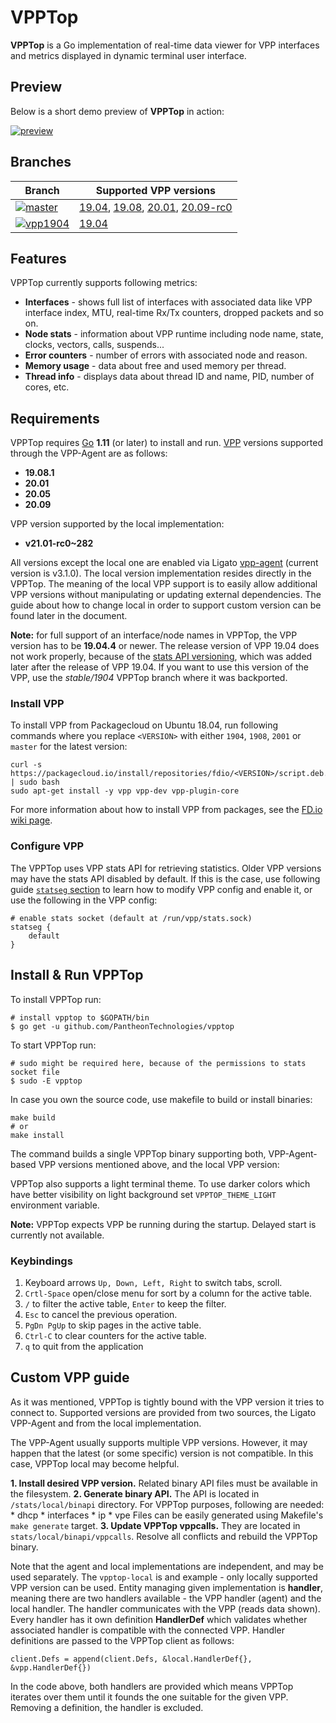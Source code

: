 # VPPTop

**VPPTop** is a Go implementation of real-time data viewer for VPP interfaces and metrics displayed in dynamic terminal user interface.

## Preview

Below is a short demo preview of **VPPTop** in action:

[![preview][preview-svg]][preview]

## Branches

|Branch|Supported VPP versions|
|---|---|
|[![master][badge-master]][branch-master]| [19.04][vpp-19.04], [19.08][vpp-19.08], [20.01][vpp-20.01], [20.09-rc0][vpp-20.09] |
|[![vpp1904][badge-1904]][branch-1904]|[19.04][vpp-19.04]|

## Features

VPPTop currently supports following metrics:

* **Interfaces** - shows full list of interfaces with associated data like VPP interface index, MTU, real-time Rx/Tx counters, dropped packets and so on. 
* **Node stats** - information about VPP runtime including node name, state, clocks, vectors, calls, suspends...      
* **Error counters** - number of errors with associated node and reason.
* **Memory usage** - data about free and used memory per thread.
* **Thread info** - displays data about thread ID and name, PID, number of cores, etc.

## Requirements

VPPTop requires [Go][go-download] **1.11** (or later) to install and run. [VPP][wiki-vpp] versions supported through the VPP-Agent are as follows:
- **19.08.1**
- **20.01**
- **20.05**
- **20.09**

VPP version supported by the local implementation:
- **v21.01-rc0~282**

All versions except the local one are enabled via Ligato [vpp-agent][vpp-agent] (current version is v3.1.0). The local version implementation resides directly in the VPPTop. The meaning of the local VPP support is to easily allow additional VPP versions without manipulating or updating external dependencies. The guide about how to change local in order to support custom version can be found later in the document.

**Note:** for full support of an interface/node names in VPPTop, the VPP version has to be **19.04.4** or newer. The release version of VPP 19.04 does not work properly, because of the [stats API versioning][stats-version-commit], which was added later after the release of VPP 19.04. If you want to use this version of the VPP, use the _stable/1904_ VPPTop branch where it was backported.  

### Install VPP

To install VPP from Packagecloud on Ubuntu 18.04, run following commands where you replace `<VERSION>` with either `1904`, `1908`, `2001` or `master` for the latest version:

```
curl -s https://packagecloud.io/install/repositories/fdio/<VERSION>/script.deb.sh | sudo bash
sudo apt-get install -y vpp vpp-dev vpp-plugin-core
```

For more information about how to install VPP from packages, see the [FD.io wiki page][vpp-install]. 

### Configure VPP

The VPPTop uses VPP stats API for retrieving statistics. Older VPP versions may have the stats API disabled by default. If this is the case, use following guide  [`statseg` section][stats-guide] to learn how to modify VPP config and enable it, or use the following in the VPP config:

```
# enable stats socket (default at /run/vpp/stats.sock)
statseg {
    default
}
```

## Install & Run VPPTop

To install VPPTop run:

```
# install vpptop to $GOPATH/bin
$ go get -u github.com/PantheonTechnologies/vpptop
```

To start VPPTop run:

```
# sudo might be required here, because of the permissions to stats socket file
$ sudo -E vpptop
```

In case you own the source code, use makefile to build or install binaries:
```
make build
# or
make install
```

The command builds a single VPPTop binary supporting both, VPP-Agent-based VPP versions mentioned above, and the local VPP version:

VPPTop also supports a light terminal theme. To use darker colors which have better visibility on light background set `VPPTOP_THEME_LIGHT` environment variable.

**Note:** VPPTop expects VPP be running during the startup. Delayed start is currently not available.

### Keybindings

1. Keyboard arrows ``Up, Down, Left, Right`` to switch tabs, scroll.
2. ``Crtl-Space`` open/close menu for sort by a column for the active table.
3. ``/`` to filter the active table, `Enter` to keep the filter.
4. ``Esc`` to cancel the previous operation.
5. ``PgDn PgUp`` to skip pages in the active table.
6. ``Ctrl-C`` to clear counters for the active table.
7. ``q`` to quit from the application

## Custom VPP guide

As it was mentioned, VPPTop is tightly bound with the VPP version it tries to connect to. Supported versions are provided from two sources, the Ligato VPP-Agent and from the local implementation. 

The VPP-Agent usually supports multiple VPP versions. However, it may happen that the latest (or some specific) version is not compatible. In this case, VPPTop local may become helpful.

**1. Install desired VPP version.** Related binary API files must be available in the filesystem.
**2. Generate binary API.** The API is located in `/stats/local/binapi` directory. For VPPTop purposes, following are needed: 
    * dhcp
    * interfaces
    * ip
    * vpe
  Files can be easily generated using Makefile's `make generate` target.
**3. Update VPPTop vppcalls.** They are located in `stats/local/binapi/vppcalls`. Resolve all conflicts and rebuild the VPPTop binary.

Note that the agent and local implementations are independent, and may be used separately. The `vpptop-local` is and example - only locally supported VPP version can be used. 
Entity managing given implementation is **handler**, meaning there are two handlers available - the VPP handler (agent) and the local handler. The handler communicates with the VPP (reads data shown). Every handler has it own definition **HandlerDef** which validates whether associated handler is compatible with the connected VPP. Handler definitions are passed to the VPPTop client as follows:

```
client.Defs = append(client.Defs, &local.HandlerDef{}, &vpp.HandlerDef{})
```

In the code above, both handlers are provided which means VPPTop iterates over them until it founds the one suitable for the given VPP. Removing a definition, the handler is excluded.    

[badge-1904]: https://img.shields.io/badge/branch-vpp1904-orange.svg?logo=git&logoColor=white
[badge-master]: https://img.shields.io/badge/branch-master-blue.svg?logo=git&logoColor=white
[branch-master]: https://github.com/PantheonTechnologies/vpptop/tree/master
[branch-1904]: https://github.com/PantheonTechnologies/vpptop/tree/vpp1904
[go-download]: https://golang.org/dl/
[preview]: https://asciinema.org/a/NHODZM2ebcwWFPEEPcja8X19R
[preview-svg]: https://asciinema.org/a/NHODZM2ebcwWFPEEPcja8X19R.svg
[stats-guide]: https://wiki.fd.io/view/VPP/Command-line_Arguments#statseg_.7B_..._.7D
[stats-version-commit]: https://github.com/FDio/vpp/commit/1cb333cdf5ce26557233c5bdb5a18738cb6e1e2c
[vpp-19.04]: https://packagecloud.io/fdio/1904
[vpp-19.08]: https://packagecloud.io/fdio/1908
[vpp-20.01]: https://packagecloud.io/fdio/2001
[vpp-20.09]: https://packagecloud.io/fdio/2009
[vpp-agent]: https://github.com/ligato/vpp-agent
[vpp-install]: https://wiki.fd.io/view/VPP/Installing_VPP_binaries_from_packages
[wiki-tui]: https://en.wikipedia.org/wiki/Text-based_user_interface
[wiki-vpp]: https://wiki.fd.io/view/VPP
